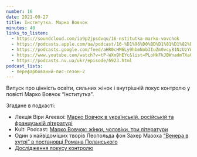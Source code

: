 ```yaml
---
number: 16
date: 2021-09-27
title: Інститутка. Марко Вовчок
minutes: 40
links_to_listen:
  - https://soundcloud.com/ia9p2jpsdvqu/16-nstitutka-marko-vovchok
  - https://podcasts.apple.com/ua/podcast/16-%D1%96%D0%BD%D1%81%D1%82%D0%B8%D1%82%D1%83%D1%82%D0%BA%D0%B0-%D0%BC%D0%B0%D1%80%D0%BA%D0%BE-%D0%B2%D0%BE%D0%B2%D1%87%D0%BE%D0%BA/id1563575488?i=1000536707354
  - https://podcasts.google.com/feed/aHR0cHM6Ly9hbmNob3IuZm0vcy81NzUzYWEwMC9wb2RjYXN0L3Jzcw/episode/NWZjMWQ1OGUtMzk1NS00MTBlLTllMDgtNzQ1YTFmMGNmNTY3
  - https://www.youtube.com/watch?v=tP-WXm9hEYc&list=PLoHkFkJBWnadmTXaGYTeHX7pwAliObyHw&index=5
  - https://podcasts.nv.ua/ukr/episode/6923.html
podcast_lists:
  - перефарбований-лис-сезон-2
---
```


Випуск про цінність освіти, сильних жінок і внутрішній локус контролю у повісті
Марко Вовчок “Інститутка".

Згадане в подкасті:
- Лекція Віри Агеєвої: [Марко Вовчок в українській, російській та французькій
літературі][1]
- Kult: Podcast: [Марко Вовчок: жінки, чоловіки, три літератури][2]
- Один з найвідоміших творів Леопольда фон Захер Мазоха [“Венера в хутрі” в
постановці Романа Поланського][3]
- [Дослідження локусу контролю][4]

[1]: https://youtu.be/sRTNjWPcyUk
[2]: /kult-podcast/19/
[3]: https://youtu.be/XPLnzfswsoE
[4]: https://psytests.org/personal/rotterlk.html
